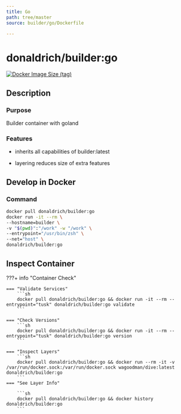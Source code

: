 ```yaml
---
title: Go
path: tree/master
source: builder/go/Dockerfile

---
```


# donaldrich/builder:go

[![Docker Image Size (tag)](https://img.shields.io/docker/image-size/donaldrich/builder/go?color=blue&label=size&logo=docker&style=flat-square)](https://hub.docker.com/r/donaldrich/builder/go)

## Description

### Purpose

Builder container with goland

### Features

- inherits all capabilities of builder:latest

- layering reduces size of extra features

## Develop in Docker

### Command

```sh
docker pull donaldrich/builder:go
docker run -it --rm \
--hostname=builder \
-v "$(pwd)":"/work" -w "/work" \
--entrypoint="/usr/bin/zsh" \
--net="host" \
donaldrich/builder:go
```

## Inspect Container

???+ info "Container Check"

    === "Validate Services"
        ```sh
        docker pull donaldrich/builder:go && docker run -it --rm --entrypoint="tusk" donaldrich/builder:go validate
        ```

    === "Check Versions"
        ```sh
        docker pull donaldrich/builder:go && docker run -it --rm --entrypoint="tusk" donaldrich/builder:go version
        ```

    === "Inspect Layers"
        ```sh
        docker pull donaldrich/builder:go && docker run --rm -it -v /var/run/docker.sock:/var/run/docker.sock wagoodman/dive:latest donaldrich/builder:go
        ```
    === "See Layer Info"

        ```sh
        docker pull donaldrich/builder:go && docker history donaldrich/builder:go
        ```

